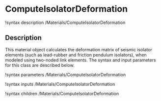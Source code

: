 # ComputeIsolatorDeformation

!syntax description /Materials/ComputeIsolatorDeformation

## Description

This material object calculates the deformation matrix of seismic isolator
elements (such as lead-rubber and friction pendulum isolators), when modeled
using two-noded link elements. The syntax and input
parameters for this class are described below.

!syntax parameters /Materials/ComputeIsolatorDeformation

!syntax inputs /Materials/ComputeIsolatorDeformation

!syntax children /Materials/ComputeIsolatorDeformation
